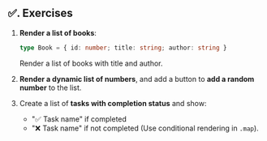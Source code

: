 ## ✅. Exercises

1. **Render a list of books**:

   ```ts
   type Book = { id: number; title: string; author: string }
   ```

   Render a list of books with title and author.

2. **Render a dynamic list of numbers**, and add a button to **add a random number** to the list.

3. Create a list of **tasks with completion status** and show:

   * "✅ Task name" if completed
   * "❌ Task name" if not completed
     (Use conditional rendering in `.map`).